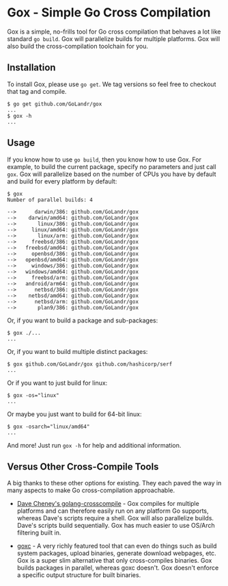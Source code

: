 # Gox - Simple Go Cross Compilation

Gox is a simple, no-frills tool for Go cross compilation that behaves a
lot like standard `go build`. Gox will parallelize builds for multiple
platforms. Gox will also build the cross-compilation toolchain for you.

## Installation

To install Gox, please use `go get`. We tag versions so feel free to
checkout that tag and compile.

```
$ go get github.com/GoLandr/gox
...
$ gox -h
...
```

## Usage

If you know how to use `go build`, then you know how to use Gox. For
example, to build the current package, specify no parameters and just
call `gox`. Gox will parallelize based on the number of CPUs you have
by default and build for every platform by default:

```
$ gox
Number of parallel builds: 4

-->      darwin/386: github.com/GoLandr/gox
-->    darwin/amd64: github.com/GoLandr/gox
-->       linux/386: github.com/GoLandr/gox
-->     linux/amd64: github.com/GoLandr/gox
-->       linux/arm: github.com/GoLandr/gox
-->     freebsd/386: github.com/GoLandr/gox
-->   freebsd/amd64: github.com/GoLandr/gox
-->     openbsd/386: github.com/GoLandr/gox
-->   openbsd/amd64: github.com/GoLandr/gox
-->     windows/386: github.com/GoLandr/gox
-->   windows/amd64: github.com/GoLandr/gox
-->     freebsd/arm: github.com/GoLandr/gox
-->   android/arm64: github.com/GoLandr/gox
-->      netbsd/386: github.com/GoLandr/gox
-->    netbsd/amd64: github.com/GoLandr/gox
-->      netbsd/arm: github.com/GoLandr/gox
-->       plan9/386: github.com/GoLandr/gox
```

Or, if you want to build a package and sub-packages:

```
$ gox ./...
...
```

Or, if you want to build multiple distinct packages:

```
$ gox github.com/GoLandr/gox github.com/hashicorp/serf
...
```

Or if you want to just build for linux:

```
$ gox -os="linux"
...
```

Or maybe you just want to build for 64-bit linux:

```
$ gox -osarch="linux/amd64"
...
```

And more! Just run `gox -h` for help and additional information.

## Versus Other Cross-Compile Tools

A big thanks to these other options for existing. They each paved the
way in many aspects to make Go cross-compilation approachable.

* [Dave Cheney's golang-crosscompile](https://github.com/davecheney/golang-crosscompile) -
  Gox compiles for multiple platforms and can therefore easily run on
  any platform Go supports, whereas Dave's scripts require a shell. Gox
  will also parallelize builds. Dave's scripts build sequentially. Gox has
  much easier to use OS/Arch filtering built in.

* [goxc](https://github.com/laher/goxc) -
  A very richly featured tool that can even do things such as build system
  packages, upload binaries, generate download webpages, etc. Gox is a
  super slim alternative that only cross-compiles binaries. Gox builds packages in parallel, whereas
  goxc doesn't. Gox doesn't enforce a specific output structure for built
  binaries.


